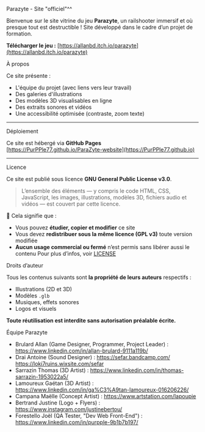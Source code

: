 Parazyte - Site "officiel"^^

Bienvenue sur le site vitrine du jeu **Parazyte**, un railshooter immersif et où presque tout est destructible !
Site développé dans le cadre d’un projet de formation.

**Télécharger le jeu :** [https://allanbd.itch.io/parazyte](https://allanbd.itch.io/parazyte)

À propos

Ce site présente :
- L'équipe du projet (avec liens vers leur travail)
- Des galeries d'illustrations
- Des modèles 3D visualisables en ligne
- Des extraits sonores et vidéos
- Une accessibilité optimisée (contraste, zoom texte)

---

Déploiement

Ce site est hébergé via **GitHub Pages**  
[https://PurPPle77.github.io/ParaZyte-website](https://PurPPle77.github.io)

---

Licence

Ce site est publié sous licence **GNU General Public License v3.0**.

> L’ensemble des éléments — y compris le code HTML, CSS, JavaScript, les images, illustrations, modèles 3D, fichiers audio et vidéos — est couvert par cette licence.

📢 Cela signifie que :
- Vous pouvez **étudier, copier et modifier** ce site
- Vous devez **redistribuer sous la même licence (GPL v3)** toute version modifiée
- **Aucun usage commercial ou fermé** n’est permis sans libérer aussi le contenu
Pour plus d’infos, voir [LICENSE](LICENSE)



Droits d’auteur

Tous les contenus suivants sont **la propriété de leurs auteurs** respectifs :
- Illustrations (2D et 3D)
- Modèles `.glb`
- Musiques, effets sonores
- Logos et visuels

**Toute réutilisation est interdite sans autorisation préalable écrite.**


 Équipe Parazyte

- Brulard Allan (Game Designer, Programmer, Project Leader) : https://www.linkedin.com/in/allan-brulard-9111a119b/
- Drai Antoine (Sound Designer) : https://sefar.bandcamp.com/ https://loki7ruins.wixsite.com/sefar
- Sarrazin Thomas (3D Artist) : https://www.linkedin.com/in/thomas-sarrazin-1953022a5/
- Lamoureux Gaétan (3D Artist) : https://www.linkedin.com/in/ga%C3%A9tan-lamoureux-016206226/
- Campana Maëlle (Concept Artist) : https://www.artstation.com/lapoupie
- Bertrand Justine (Logo + Flyers) : https://www.instagram.com/justinebertou/
- Forestello Joël (QA Tester, "Dev Web Front-End") : https://www.linkedin.com/in/purpple-9b1b7b197/






